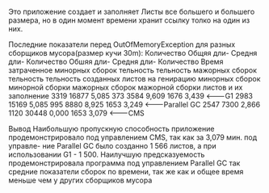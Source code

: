 Это приложение создает и заполняет Листы все большего и большего размера, но в один момент времени хранит ссылку толко на один из них.

Последние показатели перед OutOfMemoryException для разных сборщиков мусора(размер кучи 30m):
Количество          Общяя дли-          Средня дли-         Количество          Обшяя дли-          Средня дли-         Количество          Время затраченное
минорных сборок     тельность           тельность           мажорных сборок     тельность           тельность           созданных листов    на генирацию
                    минорных сборок     минорной сборки                         мажорных сборок     мажорной сборки                         листов и их заполнение
3319                16877               5,085               373                 3584                9,609               1676                3,439                 <---G1
2983                15169               5,085               995                 8880                8,925               1653                3,249                 <---Parallel GC
2547                7300                2,866               1120                30448               0,000               1653                3,079                 <---CMS

Вывод
Наибольшую пропускную способность приложение продемонстрировало под управлением CMS, так как за 3,079 мин. под управле-
ние Parallel GC было созданно 1 566 листов, а при использовании G1 - 1 500. Наилучшую предсказуемость продемонстрировала
программа под управлением Parallel GC так средние показатели сборок по времени, так же как и общее время меньше чем у
других сборщиков мусора
